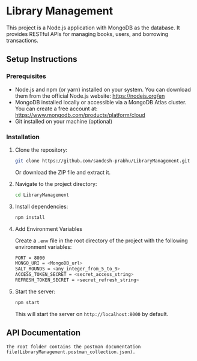 # Library Management

This project is a Node.js application with MongoDB as the database. It provides RESTful APIs for managing books, users, and borrowing transactions.

## Setup Instructions

### Prerequisites

- Node.js and npm (or yarn) installed on your system. You can download them from the official Node.js website: https://nodejs.org/en
- MongoDB installed locally or accessible via a MongoDB Atlas cluster. You can create a free account at: https://www.mongodb.com/products/platform/cloud
- Git installed on your machine (optional)

### Installation

1. Clone the repository:

   ```bash
   git clone https://github.com/sandesh-prabhu/LibraryManagement.git
   ```

   Or download the ZIP file and extract it.

2. Navigate to the project directory:

   ```bash
   cd LibraryManagement
   ```

3. Install dependencies:

   ```bash
   npm install
   ```

4. Add Environment Variables

   Create a `.env` file in the root directory of the project with the following environment variables:

   ```bash
   PORT = 8000
   MONGO_URI = <MongoDB_url>
   SALT_ROUNDS = <any_integer_from_5_to_9>
   ACCESS_TOKEN_SECRET = <secret_access_string>
   REFRESH_TOKEN_SECRET = <secret_refresh_string>
   ```

5. Start the server:

   ```bash
   npm start
   ```

   This will start the server on `http://localhost:8000` by default.

## API Documentation

    The root folder contains the postman documentation file(LibraryManagement.postman_collection.json).
